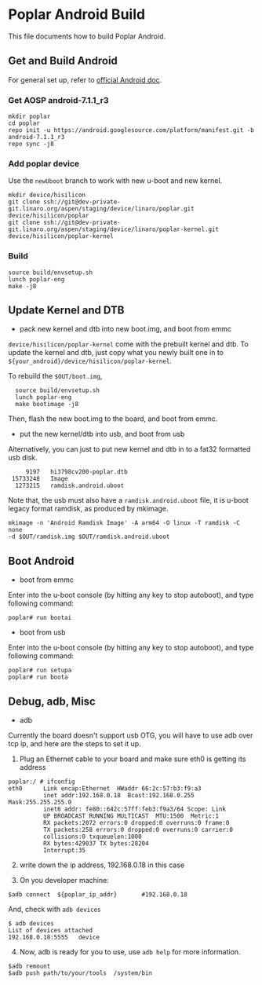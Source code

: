 # Poplar Android Build

This file documents how to build Poplar Android.

## Get and Build Android

For general set up, refer to [official Android doc](https://source.android.com/source/initializing).

### Get AOSP android-7.1.1_r3
```
mkdir poplar
cd poplar
repo init -u https://android.googlesource.com/platform/manifest.git -b android-7.1.1_r3
repo sync -j8
```

### Add poplar device

Use the `newUboot` branch to work with new u-boot and new kernel.

```
mkdir device/hisilicon
git clone ssh://git@dev-private-git.linaro.org/aspen/staging/device/linaro/poplar.git   device/hisilicon/poplar
git clone ssh://git@dev-private-git.linaro.org/aspen/staging/device/linaro/poplar-kernel.git device/hisilicon/poplar-kernel
```

### Build
```
source build/envsetup.sh
lunch poplar-eng
make -j8
```

## Update Kernel and DTB

- pack new kernel and dtb into new boot.img, and boot from emmc

`device/hisilicon/poplar-kernel` come with the prebuilt kernel and dtb. To update the kernel and dtb, just copy what you newly built one in to `${your_android}/device/hisilicon/poplar-kernel`.

To rebuild the `$OUT/boot.img`,
```
  source build/envsetup.sh
  lunch poplar-eng
  make bootimage -j8
```

Then, flash the new boot.img to the board, and boot from emmc.

- put the new kernel/dtb into usb, and boot from usb

Alternatively, you can just to put new kernel and dtb in to a fat32 formatted usb disk.

```
     9197   hi3798cv200-poplar.dtb
 15733248   Image
  1273215   ramdisk.android.uboot
```

Note that, the usb must also have a `ramdisk.android.uboot` file, it is u-boot legacy format ramdisk, as produced by mkimage.

```
mkimage -n 'Android Ramdisk Image' -A arm64 -O linux -T ramdisk -C none
-d $OUT/ramdisk.img $OUT/ramdisk.android.uboot
```

## Boot Android

- boot from emmc

Enter into the u-boot console (by hitting any key to stop autoboot), and type following command:

```
poplar# run bootai
```

- boot from usb

Enter into the u-boot console (by hitting any key to stop autoboot), and type following command:

```
poplar# run setupa
poplar# run boota
```

## Debug, adb, Misc

- adb

Currently the board doesn't support usb OTG, you will have to use adb over tcp ip, and here are the steps to set it up.

1. Plug an Ethernet cable to your board and make sure eth0 is getting its address  

```
poplar:/ # ifconfig 
eth0      Link encap:Ethernet  HWaddr 66:2c:57:b3:f9:a3
          inet addr:192.168.0.18  Bcast:192.168.0.255  Mask:255.255.255.0 
          inet6 addr: fe80::642c:57ff:feb3:f9a3/64 Scope: Link
          UP BROADCAST RUNNING MULTICAST  MTU:1500  Metric:1
          RX packets:2072 errors:0 dropped:0 overruns:0 frame:0 
          TX packets:258 errors:0 dropped:0 overruns:0 carrier:0 
          collisions:0 txqueuelen:1000 
          RX bytes:429037 TX bytes:28204 
          Interrupt:35 
```

2. write down the ip address, 192.168.0.18 in this case

3. On you developer machine:

```
$adb connect  ${poplar_ip_addr}       #192.168.0.18
```

And, check with `adb devices`

```
$ adb devices
List of devices attached
192.168.0.18:5555   device
```

4. Now, adb is ready for you to use, use `adb help` for more information.

```
$adb remount
$adb push path/to/your/tools  /system/bin
```